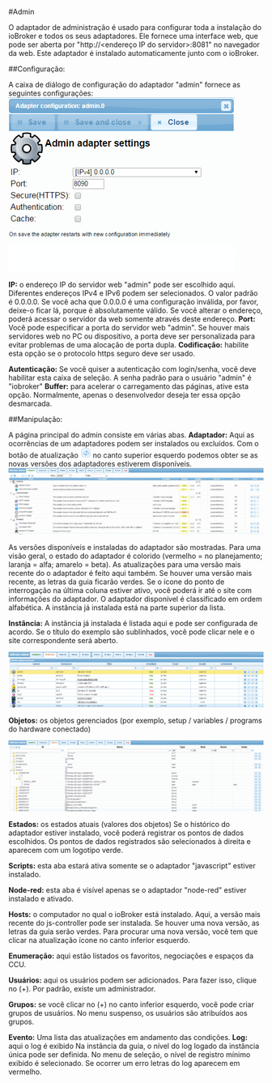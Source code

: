 #Admin

O adaptador de administração é usado para configurar toda a instalação do ioBroker e todos os seus adaptadores.
Ele fornece uma interface web, que pode ser aberta por "http://<endereço IP do servidor>:8081"
no navegador da web. Este adaptador é instalado automaticamente junto com o ioBroker.

##Configuração:

A caixa de diálogo de configuração do adaptador "admin" fornece as seguintes configurações:
![img_002](img/admin_img_002.png)

**IP:** o endereço IP do servidor web "admin" pode ser escolhido aqui.
Diferentes endereços IPv4 e IPv6 podem ser selecionados. O valor padrão é 0.0.0.0\.
Se você acha que 0.0.0.0 é uma configuração inválida, por favor, deixe-o ficar lá, porque
é absolutamente válido. Se você alterar o endereço, poderá acessar o servidor da web
somente através deste endereço. **Port:** Você pode especificar a porta do servidor web "admin".
Se houver mais servidores web no PC ou dispositivo, a porta deve ser personalizada para evitar problemas
de uma alocação de porta dupla. **Codificação:** habilite esta opção se o protocolo https seguro deve ser usado.

**Autenticação:** Se você quiser a autenticação com login/senha, você deve habilitar esta caixa de seleção.
A senha padrão para o usuário "admin" é "iobroker" **Buffer:** para acelerar o carregamento das páginas, ative esta opção.
Normalmente, apenas o desenvolvedor deseja ter essa opção desmarcada.

##Manipulação:

A página principal do admin consiste em várias abas. **Adaptador:** Aqui as ocorrências de
um adaptadores podem ser instalados ou excluídos. Com o botão de atualização
![img_005](img/admin_img_005.png)
no canto superior esquerdo podemos obter se as novas versões dos adaptadores estiverem disponíveis.
![img_001](img/admin_img_001.jpg)

As versões disponíveis e instaladas do adaptador são mostradas. Para uma visão geral, o estado do
adaptador é colorido (vermelho = no planejamento; laranja = alfa; amarelo = beta). As atualizações para uma versão mais recente do
o adaptador é feito aqui também. Se houver uma versão mais recente, as letras da guia ficarão verdes.
Se o ícone do ponto de interrogação na última coluna estiver ativo, você poderá ir até o site com informações do adaptador.
O adaptador disponível é classificado em ordem alfabética. A instância já instalada está na parte superior da lista.

**Instância:** A instância já instalada é listada aqui e pode ser configurada de acordo. Se o título do
exemplo são sublinhados, você pode clicar nele e o site correspondente será aberto.

![img_003](img/admin_img_003.png)

**Objetos:** os objetos gerenciados (por exemplo, setup / variables / programs do hardware conectado)

![img_004](img/admin_img_004.png)

**Estados:** os estados atuais (valores dos objetos)
Se o histórico do adaptador estiver instalado, você poderá registrar os pontos de dados escolhidos.
Os pontos de dados registrados são selecionados à direita e aparecem com um logotipo verde.

**Scripts:** esta aba estará ativa somente se o adaptador "javascript" estiver instalado.

**Node-red:** esta aba é visível apenas se o adaptador "node-red" estiver instalado e ativado.

**Hosts:** o computador no qual o ioBroker está instalado. Aqui, a versão mais recente do js-controller pode ser instalada.
Se houver uma nova versão, as letras da guia serão verdes. Para procurar uma nova versão, você tem que clicar na atualização
ícone no canto inferior esquerdo.

**Enumeração:** aqui estão listados os favoritos, negociações e espaços da CCU.

**Usuários:** aqui os usuários podem ser adicionados. Para fazer isso, clique no (+). Por padrão, existe um administrador.

**Grupos:** se você clicar no (+) no canto inferior esquerdo, você pode criar grupos de usuários. No menu suspenso, os usuários são atribuídos aos grupos.

**Evento:** Uma lista das atualizações em andamento das condições. **Log:** aqui o log é exibido Na instância da guia, o nível do log logado
da instância única pode ser definida. No menu de seleção, o nível de registro mínimo exibido é selecionado. Se ocorrer um erro
letras do log aparecem em vermelho.